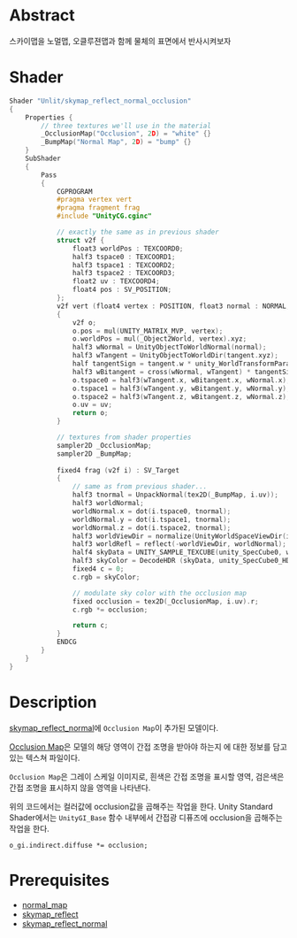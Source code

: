 ﻿# Abstract

스카이맵을 노멀맵, 오클루젼맵과 함께 물체의 표면에서 반사시켜보자

# Shader

```c
Shader "Unlit/skymap_reflect_normal_occlusion"
{
    Properties {
        // three textures we'll use in the material
        _OcclusionMap("Occlusion", 2D) = "white" {}
        _BumpMap("Normal Map", 2D) = "bump" {}
    }
    SubShader
    {
        Pass
        {
            CGPROGRAM
            #pragma vertex vert
            #pragma fragment frag
            #include "UnityCG.cginc"

            // exactly the same as in previous shader
            struct v2f {
                float3 worldPos : TEXCOORD0;
                half3 tspace0 : TEXCOORD1;
                half3 tspace1 : TEXCOORD2;
                half3 tspace2 : TEXCOORD3;
                float2 uv : TEXCOORD4;
                float4 pos : SV_POSITION;
            };
            v2f vert (float4 vertex : POSITION, float3 normal : NORMAL, float4 tangent : TANGENT, float2 uv : TEXCOORD0)
            {
                v2f o;
                o.pos = mul(UNITY_MATRIX_MVP, vertex);
                o.worldPos = mul(_Object2World, vertex).xyz;
                half3 wNormal = UnityObjectToWorldNormal(normal);
                half3 wTangent = UnityObjectToWorldDir(tangent.xyz);
                half tangentSign = tangent.w * unity_WorldTransformParams.w;
                half3 wBitangent = cross(wNormal, wTangent) * tangentSign;
                o.tspace0 = half3(wTangent.x, wBitangent.x, wNormal.x);
                o.tspace1 = half3(wTangent.y, wBitangent.y, wNormal.y);
                o.tspace2 = half3(wTangent.z, wBitangent.z, wNormal.z);
                o.uv = uv;
                return o;
            }

            // textures from shader properties
            sampler2D _OcclusionMap;
            sampler2D _BumpMap;
        
            fixed4 frag (v2f i) : SV_Target
            {
                // same as from previous shader...
                half3 tnormal = UnpackNormal(tex2D(_BumpMap, i.uv));
                half3 worldNormal;
                worldNormal.x = dot(i.tspace0, tnormal);
                worldNormal.y = dot(i.tspace1, tnormal);
                worldNormal.z = dot(i.tspace2, tnormal);
                half3 worldViewDir = normalize(UnityWorldSpaceViewDir(i.worldPos));
                half3 worldRefl = reflect(-worldViewDir, worldNormal);
                half4 skyData = UNITY_SAMPLE_TEXCUBE(unity_SpecCube0, worldRefl);
                half3 skyColor = DecodeHDR (skyData, unity_SpecCube0_HDR);                
                fixed4 c = 0;
                c.rgb = skyColor;

                // modulate sky color with the occlusion map
                fixed occlusion = tex2D(_OcclusionMap, i.uv).r;
                c.rgb *= occlusion;

                return c;
            }
            ENDCG
        }
    }
}
```

# Description

[skymap_reflect_normal](/Assets/Tutorials/skymap_reflect_normal/skymap_reflect_normal.md)에 `Occlusion Map`이 추가된 모델이다.

[Occlusion Map](https://docs.unity3d.com/kr/530/Manual/StandardShaderMaterialParameterOcclusionMap.html)은 모델의 해당 영역이 간접 조명을 받아야 하는지 에 대한 정보를 담고 있는 텍스쳐 파일이다. 

`Occlusion Map`은 그레이 스케일 이미지로, 흰색은 간접 조명을 표시할 영역, 검은색은 간접 조명을 표시하지 않을 영역을 나타낸다.

위의 코드에서는 컬러값에 occlusion값을 곱해주는 작업을 한다. Unity Standard Shader에서는 `UnityGI_Base` 함수 내부에서 간접광 디퓨즈에 occlusion을 곱해주는 작업을 한다.

```
o_gi.indirect.diffuse *= occlusion;
```

# Prerequisites

* [normal_map](/Assets/Tutorials/normal_map/normal_map.md)
* [skymap_reflect](/Assets/Tutorials/skymap_reflect/skymap_reflect.md)
* [skymap_reflect_normal](/Assets/Tutorials/skymap_reflect_normal/skymap_reflect_normal.md)